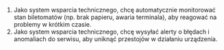 1. Jako system wsparcia technicznego, chcę automatycznie monitorować stan 
biletomatów (np. brak papieru, awaria terminala), aby reagować na problemy w 
krótkim czasie. 
2. Jako system wsparcia technicznego, chcę wysyłać alerty o błędach i 
anomaliach do serwisu, aby uniknąć przestojów w działaniu urządzenia.
